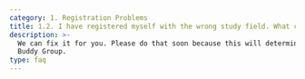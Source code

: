 ```yaml
---
category: 1. Registration Problems
title: 1.2. I have registered myself with the wrong study field. What can I do?
description: >-
  We can fix it for you. Please do that soon because this will determine your
  Buddy Group.
type: faq
---
```


